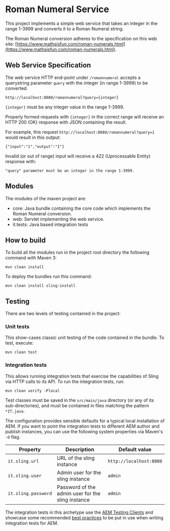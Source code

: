 # Roman Numeral Service

This project implements a simple web service that takes an integer in the range 1-3999 and converts it to a Roman Numeral string.

The Roman Numeral conversion adheres to the specification on this web site: [https://www.mathsisfun.com/roman-numerals.html](https://www.mathsisfun.com/roman-numerals.html).

## Web Service Specification
The web service HTTP end-point under ``/romannumeral`` accepts a querystring parameter ``query`` with the integer (in range 1-3999) to be converted.

	http://localhost:8080/romannumeral?query={integer}

``{integer}`` must be any integer value in the range 1-3999.

Properly formed requests with ``{integer}`` in the correct range will receive an HTTP 200 (OK) response with JSON containing the result.

For example, this request ``http://localhost:8080/romannumeral?query=1`` would result in this output:
	
	{"input":"1","output":"I"}

Invalid (or out of range) input will receive a 422 (Uprocessable Entity) response with:

	"query" parameter must be an integer in the range 1-3999.


## Modules

The modules of the maven project are:

* core: Java bundle containing the core code which implements the Roman Numeral conversion.
* web: Servlet implementing the web service.
* it.tests: Java based integration tests

## How to build

To build all the modules run in the project root directory the following command with Maven 3:

    mvn clean install

To deploy the bundles run this command:

    mvn clean install sling:install

## Testing

There are two levels of testing contained in the project:

### Unit tests

This show-cases classic unit testing of the code contained in the bundle. To
test, execute:

    mvn clean test

### Integration tests

This allows running integration tests that exercise the capabilities of Sling via
HTTP calls to its API. To run the integration tests, run:

    mvn clean verify -Plocal

Test classes must be saved in the `src/main/java` directory (or any of its
sub-directories), and must be contained in files matching the pattern `*IT.java`.

The configuration provides sensible defaults for a typical local installation of
AEM. If you want to point the integration tests to different AEM author and
publish instances, you can use the following system properties via Maven's `-D`
flag.

| Property | Description | Default value |
| --- | --- | --- |
| `it.sling.url` | URL of the sling instance | `http://localhost:8080` |
| `it.sling.user` | Admin user for the sling instance | `admin` |
| `it.sling.password` | Password of the admin user for the sling instance | `admin` |

The integration tests in this archetype use the [AEM Testing
Clients](https://github.com/adobe/aem-testing-clients) and showcase some
recommended [best
practices](https://github.com/adobe/aem-testing-clients/wiki/Best-practices) to
be put in use when writing integration tests for AEM.

